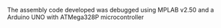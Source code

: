 The assembly code developed was debugged using MPLAB v2.50 and a Arduino UNO with ATMega328P microcontroller